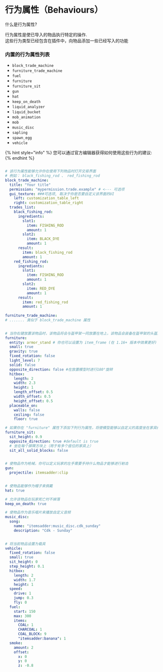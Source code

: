 # 行为属性（Behaviours）

什么是行为属性?

行为属性是使已导入的物品执行特定的操作.\
这些行为类型已经包含在插件中，向物品添加一些已经写入的功能

### 内置的行为属性列表

* `block_trade_machine`
* `furniture_trade_machine`
* `fuel`
* `furniture`
* `furniture_sit`
* `gun`
* `hat`
* `keep_on_death`
* `liquid_analyzer`
* `liquid_bucket`
* `mob_animation`
* `mob`
* `music_disc`
* `sapling`
* `spawn_egg`
* `vehicle`

{% hint style="info" %}
您可以通过官方编辑器获得如何使用这些行为的建议:
{% endhint %}

```yaml

# 该行为属性能够允许你在使用下列物品时打开交易界面
# 例如： black_fishing_rod 、 red_fishing_rod
block_trade_machine:
  title: "Your title"
  permission: "mypermission.trade.example" # <--- 可选项
  gui_texture: ###可选项, 取决于你是否要自定义该界面的UI
    left: customization_table_left
    right: customization_table_right
  trades_list:
    black_fishing_rod:
      ingredients:
        slot1:
          item: FISHING_ROD
          amount: 1
        slot2:
          item: BLACK_DYE
          amount: 1
      result:
        item: black_fishing_rod
        amount: 1
    red_fishing_rod:
      ingredients:
        slot1:
          item: FISHING_ROD
          amount: 1
        slot2:
          item: RED_DYE
          amount: 1
      result:
        item: red_fishing_rod
        amount: 1
        
furniture_trade_machine:
# ....... 类似于 block_trade_machine 属性

   
# 当你右键放置该物品时，该物品将会与盔甲架一同放置在地上，该物品会装备在盔甲架的头盔上（盔甲架是隐形的）
furniture:
  entity: armor_stand # 你也可以设置为 item_frame (在 1.16+ 版本中效果更好)
  small: true
  gravity: true
  fixed_rotation: false
  light_level: 7  
  solid: false
  opposite_direction: false #在放置模型时进行180°旋转
  hitbox:
    length: 2
    width: 2.3
    height: 1
    length_offset: 0.5
    width_offset: 0.5
    height_offset: 0.5
  placeable_on:
    walls: false
    ceiling: false
    floor: true

# 如果你在 "furniture" 属性下添加下列行为属性，将使模型能够以自定义的高度坐在家具模型上
furniture_sit:
  sit_height: 0.9
  opposite_direction: true #default is true
  # 坐在每个屏障方块上（用于有多个座位的家具上）
  sit_all_solid_blocks: false
  

# 使物品作为枪械，你可以定义玩家的左手需要手持什么物品才能够进行射击
gun:
  projectile: itemsadder:clip
  

# 使物品能够作为帽子来佩戴
hat: true

# 允许该物品在玩家死亡时不掉落
keep_on_death: true

# 使物品作为音乐唱片来播放自定义音频
music_disc:
  song:
    name: "itemsadder:music_disc.cdk_sunday"
    description: "Cdk - Sunday"
    

# 将当前物品设置为载具
vehicle:
  fixed_rotation: false
  small: true
  sit_height: 0
  step_height: 0.1
  hitbox:
    length: 2
    width: 1.7
    height: 1
  speed:
    drive: 1
    jump: 0.3
    fly: 0
  fuel:
    start: 150
    max: 300
    items:
      COAL: 1
      CHARCOAL: 1
      COAL_BLOCK: 9
      "itemsadder:banana": 1
  smoke:
    amount: 2
    offset:
      x: 0
      y: 0
      z: -0.8
```





